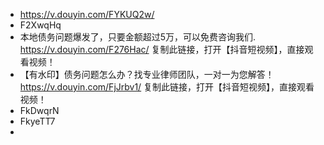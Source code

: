 - https://v.douyin.com/FYKUQ2w/
- F2XwqHq
- 本地债务问题爆发了，只要金额超过5万，可以免费咨询我们. https://v.douyin.com/F276Hac/ 复制此链接，打开【抖音短视频】，直接观看视频！
- 【有水印】债务问题怎么办？找专业律师团队，一对一为您解答！ https://v.douyin.com/FjJrbv1/ 复制此链接，打开【抖音短视频】，直接观看视频！
- FkDwqrN
- FkyeTT7
-